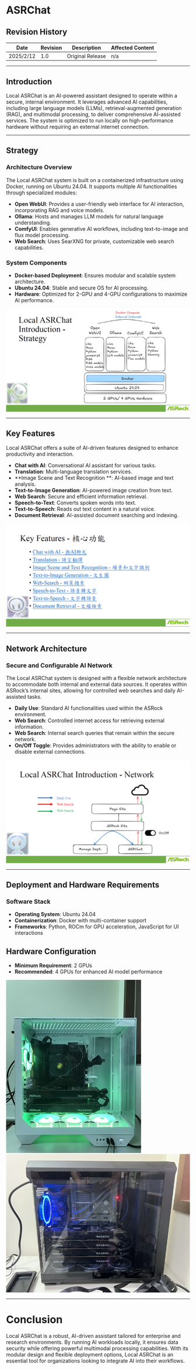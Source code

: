 # ASRChat

## Revision History

|Date|Revision|Description|Affected Content|
|-|-|-|-|
|2025/2/12|1.0|Original Release|n/a|

---

## Introduction
Local ASRChat is an AI-powered assistant designed to operate within a secure, internal environment. It leverages advanced AI capabilities, including large language models (LLMs), retrieval-augmented generation (RAG), and multimodal processing, to deliver comprehensive AI-assisted services. The system is optimized to run locally on high-performance hardware without requiring an external internet connection.

---

## Strategy
### Architecture Overview
The Local ASRChat system is built on a containerized infrastructure using Docker, running on Ubuntu 24.04. It supports multiple AI functionalities through specialized modules:

- **Open WebUI**: Provides a user-friendly web interface for AI interaction, incorporating RAG and voice models.
- **Ollama**: Hosts and manages LLM models for natural language understanding.
- **ComfyUI**: Enables generative AI workflows, including text-to-image and flux model processing.
- **Web Search**: Uses SearXNG for private, customizable web search capabilities.

### System Components
- **Docker-based Deployment**: Ensures modular and scalable system architecture.
- **Ubuntu 24.04**: Stable and secure OS for AI processing.
- **Hardware**: Optimized for 2-GPU and 4-GPU configurations to maximize AI performance.

![image](assets/asrchat1.png)

---

## Key Features
Local ASRChat offers a suite of AI-driven features designed to enhance productivity and interaction.

- **Chat with AI**: Conversational AI assistant for various tasks.
- **Translation**: Multi-language translation services.
- **Image Scene and Text Recognition **: AI-based image and text analysis.
- **Text-to-Image Generation**: AI-powered image creation from text.
- **Web Search**: Secure and efficient information retrieval.
- **Speech-to-Text**: Converts spoken words into text.
- **Text-to-Speech**: Reads out text content in a natural voice.
- **Document Retrieval**: AI-assisted document searching and indexing.

![image](assets/asrchat3.png)

---

## Network Architecture
### Secure and Configurable AI Network
The Local ASRChat system is designed with a flexible network architecture to accommodate both internal and external data sources. It operates within ASRock’s internal sites, allowing for controlled web searches and daily AI-assisted tasks.

- **Daily Use**: Standard AI functionalities used within the ASRock environment.
- **Web Search**: Controlled internet access for retrieving external information.
- **Web Search**: Internal search queries that remain within the secure network.
- **On/Off Toggle**: Provides administrators with the ability to enable or disable external connections.

![image](assets/asrchat2.png)

---

## Deployment and Hardware Requirements
### Software Stack
- **Operating System**: Ubuntu 24.04
- **Containerization**: Docker with multi-container support
- **Frameworks**: Python, ROCm for GPU acceleration, JavaScript for UI interactions

## Hardware Configuration
- **Minimum Requirement**: 2 GPUs
- **Recommended**: 4 GPUs for enhanced AI model performance

![image](assets/2cards.jpg)
![image](assets/4cards.jpg)

---

# Conclusion
Local ASRChat is a robust, AI-driven assistant tailored for enterprise and research environments. By running AI workloads locally, it ensures data security while offering powerful multimodal processing capabilities. With its modular design and flexible deployment options, Local ASRChat is an essential tool for organizations looking to integrate AI into their workflows.
